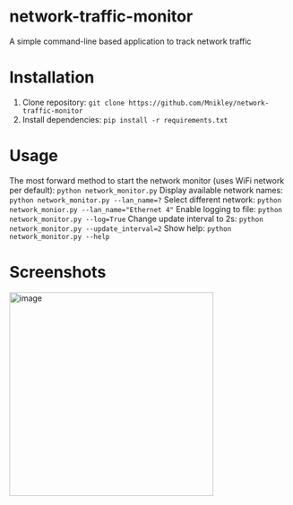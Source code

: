 # network-traffic-monitor
A simple command-line based application to track network traffic

# Installation
1. Clone repository: `git clone https://github.com/Mnikley/network-traffic-monitor`
2. Install dependencies: `pip install -r requirements.txt`

# Usage
The most forward method to start the network monitor (uses WiFi network per default):
`python network_monitor.py`
Display available network names:
`python network_monitor.py --lan_name=?`
Select different network:
`python network_monior.py --lan_name="Ethernet 4"`
Enable logging to file:
`python network_monitor.py --log=True`
Change update interval to 2s:
`python network_monitor.py --update_interval=2`
Show help:
`python network_monitor.py --help`

# Screenshots
<img width="364" alt="image" src="https://user-images.githubusercontent.com/75040444/157470543-58c88209-70de-437a-9a12-29aaf9050b9e.png">
